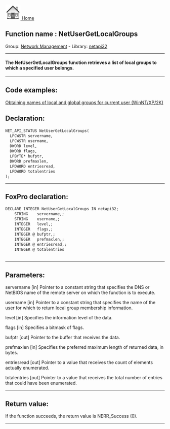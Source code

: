 [<img src="../../images/home.png"> Home ](https://github.com/VFPX/Win32API)  

## Function name : NetUserGetLocalGroups
Group: [Network Management](../../functions_group.md#Network_Management)  -  Library: [netapi32](../../../libraries.md#netapi32)  
***  


#### The NetUserGetLocalGroups function retrieves a list of local groups to which a specified user belongs.

***  


## Code examples:
[Obtaining names of local and global groups for current user (WinNT/XP/2K)](../../samples/sample_431.md)  

## Declaration:
```foxpro  
NET_API_STATUS NetUserGetLocalGroups(
  LPCWSTR servername,
  LPCWSTR username,
  DWORD level,
  DWORD flags,
  LPBYTE* bufptr,
  DWORD prefmaxlen,
  LPDWORD entriesread,
  LPDWORD totalentries
);  
```  
***  


## FoxPro declaration:
```foxpro  
DECLARE INTEGER NetUserGetLocalGroups IN netapi32;
	STRING    servername,;
	STRING    username,;
	INTEGER   level,;
	INTEGER   flags,;
	INTEGER @ bufptr,;
	INTEGER   prefmaxlen,;
	INTEGER @ entriesread,;
	INTEGER @ totalentries
  
```  
***  


## Parameters:
servername 
[in] Pointer to a constant string that specifies the DNS or NetBIOS name of the remote server on which the function is to execute.

username 
[in] Pointer to a constant string that specifies the name of the user for which to return local group membership information.

level 
[in] Specifies the information level of the data.

flags 
[in] Specifies a bitmask of flags.

bufptr 
[out] Pointer to the buffer that receives the data.

prefmaxlen 
[in] Specifies the preferred maximum length of returned data, in bytes.

entriesread 
[out] Pointer to a value that receives the count of elements actually enumerated. 

totalentries 
[out] Pointer to a value that receives the total number of entries that could have been enumerated.  
***  


## Return value:
If the function succeeds, the return value is NERR_Success (0).  
***  

